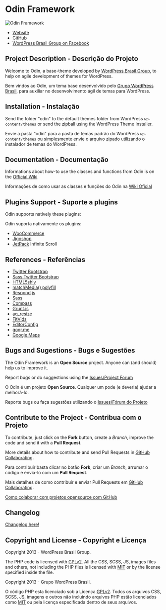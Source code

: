 # Odin Framework #

![Odin Framework](http://wpod.in/wp-content/uploads/2013/12/odin-logo.png)

* [Website](http://wpod.in/)
* [GitHub](https://github.com/wpbrasil/odin)
* [WordPress Brasil Group on Facebook](https://www.facebook.com/groups/wordpress.brasil)

## Project Description - Descrição do Projeto ##

Welcome to Odin, a base-theme developed by [WordPress Brasil Group](https://www.facebook.com/groups/wordpress.brasil), to help on agile development of themes for WordPress.

Bem vindos ao Odin, um tema base desenvolvido pelo [Grupo WordPress Brasil](https://www.facebook.com/groups/wordpress.brasil), para auxiliar no desenvolvimento ágil de temas para WordPress.

## Installation - Instalação ##

Send the folder "odin" to the default themes folder from WordPress `wp-content/themes` or send the zipball using the WordPress Theme Installer.

Envie a pasta "odin" para a pasta de temas padrão do WordPress `wp-content/themes` ou simplesmente envie o arquivo zipado utilizando o instalador de temas do WordPress.

## Documentation - Documentação ##

Informations about how-to use the classes and functions from Odin is on the [Official Wiki](https://github.com/wpbrasil/odin/wiki/_pages)

Informações de como usar as classes e funções do Odin na [Wiki Oficial](https://github.com/wpbrasil/odin/wiki/_pages)

## Plugins Support - Suporte a plugins ##

Odin supports natively these plugins:

Odin suporta nativamente os plugins:

* [WooCommerce](http://wordpress.org/extend/plugins/woocommerce/)
* [Jigoshop](http://wordpress.org/extend/plugins/jigoshop/)
* [JetPack](http://wordpress.org/extend/plugins/jetpack/) Infinite Scroll

## References - Referências ##

* [Twitter Bootstrap](http://getbootstrap.com/)
* [Sass Twitter Bootstrap](https://github.com/jlong/sass-bootstrap)
* [HTML5shiv](https://github.com/aFarkas/html5shiv)
* [matchMedia() polyfill](https://github.com/paulirish/matchMedia.js/)
* [Respond.js](https://github.com/scottjehl/Respond)
* [Sass](http://sass-lang.com/)
* [Compass](http://compass-style.org/)
* [Grunt.js](http://gruntjs.com/)
* [aq_resize](https://github.com/sy4mil/Aqua-Resizer)
* [FitVids](https://github.com/davatron5000/FitVids.js)
* [EditorConfig](http://editorconfig.org/)
* [goqr.me](http://goqr.me/)
* [Google Maps](https://developers.google.com/maps/)

## Bugs and Sugestions - Bugs e Sugestões ##

The Odin Framework is an **Open Source** project. Anyone can (and should) help us to improve it.

Report bugs or do suggestions using the [Issues/Project Forum](https://github.com/wpbrasil/odin/issues)

O Odin é um projeto **Open Source**. Qualquer um pode (e deveria) ajudar a melhorá-lo.

Reporte bugs ou faça sugestões utilizando o [Issues/Fórum do Projeto](https://github.com/wpbrasil/odin/issues)

## Contribute to the Project - Contribua com o Projeto ##

To contribute, just click on the **Fork** button, create a *Branch*, improve the code and send it with a **Pull Request**.

More details about how to contribute and send Pull Requests in [GitHub Collaborating](https://help.github.com/categories/63/articles).

Para contribuir basta clicar no botão **Fork**, criar um *Branch*, arrumar o código e enviá-lo com um **Pull Request**.

Mais detalhes de como contribuir e enviar Pull Requests em [GitHub Collaborating](https://help.github.com/categories/63/articles).

[Como colaborar com projetos opensource com GitHub](http://www.youtube.com/watch?v=H3olaBo83As)

## Changelog ##

[Changelog here!](https://github.com/wpbrasil/odin/blob/master/CHANGELOG.md)

## Copyright and License - Copyright e Licença ##

Copyright 2013 - WordPress Brasil Group.

The PHP code is licensed with [GPLv2](http://www.gnu.org/licenses/gpl-2.0.txt).
All the CSS, SCSS, JS, images files and others, not including the PHP files is licensed with [MIT](http://opensource.org/licenses/MIT) or by the license specified inside the file.

Copyright 2013 - Grupo WordPress Brasil.

O código PHP esta licenciado sob a Licença [GPLv2](http://www.gnu.org/licenses/gpl-2.0.txt). Todos os arquivos CSS, SCSS, JS, imagens e outros não incluindo arquivos PHP estão licenciados como [MIT](http://opensource.org/licenses/MIT) ou pela licença especificada dentro de seus arquivos.
